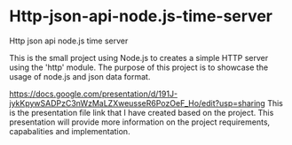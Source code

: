 # Http-json-api-node.js-time-server
Http json api node.js time server

This is the small project using Node.js to creates a simple HTTP server using the 'http' module. The purpose of this project is to showcase the usage of node.js and json data format.

https://docs.google.com/presentation/d/191J-jykKpywSADPzC3nWzMaLZXweusseR6PozOeF_Ho/edit?usp=sharing
This is the presentation file link that I have created based on the project. This presentation will provide more information on the project requirements, capabalities and implementation.



